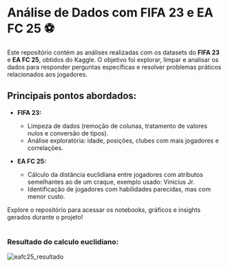 # Análise de Dados com FIFA 23 e EA FC 25 ⚽ 

Este repositório contém as análises realizadas com os datasets do **FIFA 23** e **EA FC 25**, obtidos do Kaggle. O objetivo foi explorar, limpar e analisar os dados para responder perguntas específicas e resolver problemas práticos relacionados aos jogadores.  

## Principais pontos abordados:  
- **FIFA 23:**  
  - Limpeza de dados (remoção de colunas, tratamento de valores nulos e conversão de tipos).  
  - Análise exploratória: idade, posições, clubes com mais jogadores e correlações.  

- **EA FC 25:**  
  - Cálculo da distância euclidiana entre jogadores com atributos semelhantes ao de um craque, exemplo usado: Vinicius Jr.  
  - Identificação de jogadores com habilidades parecidas, mas com menor custo.  

Explore o repositório para acessar os notebooks, gráficos e insights gerados durante o projeto!  

#

### Resultado do calculo euclidiano:
![eafc25_resultado](https://github.com/user-attachments/assets/340718bd-4520-4781-a9ef-d5ea74fe1f7e)
